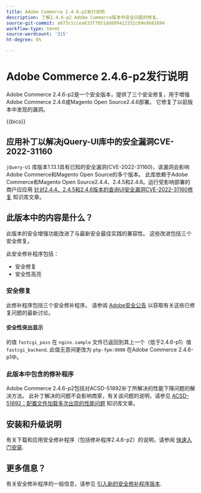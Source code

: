```yaml
---
title: Adobe Commerce 2.4.6-p2发行说明
description: 了解2.4.6-p2 Adobe Commerce版本中安全问题的修复。
source-git-commit: a673c1ccea633f7051dd899412332c09e9681694
workflow-type: tm+mt
source-wordcount: '315'
ht-degree: 0%

---
```



# Adobe Commerce 2.4.6-p2发行说明

Adobe Commerce 2.4.6-p2是一个安全版本，提供了三个安全修复，用于增强Adobe Commerce 2.4.6或Magento Open Source2.4.6部署。 它修复了以前版本中发现的漏洞。

{{bics}}

## 应用补丁以解决jQuery-UI库中的安全漏洞CVE-2022-31160

`jQuery-UI` 库版本1.13.1具有已知的安全漏洞(CVE-2022-31160)，该漏洞会影响Adobe Commerce和Magento Open Source的多个版本。 此库依赖于Adobe Commerce和Magento Open Source2.4.4、2.4.5和2.4.6。运行受影响部署的商户应应用 [针对2.4.4、2.4.5和2.4.6版本的查询UI安全漏洞CVE-2022-31160修复](https://experienceleague.adobe.com/docs/commerce-knowledge-base/kb/troubleshooting/known-issues-patches-attached/jquery-cve-2022-31160-fix-2.4.4-2.4.5-2.4.6.html) 知识库文章。

## 此版本中的内容是什么？

此版本的安全增强功能改进了与最新安全最佳实践的兼容性。 这些改进包括三个安全修复。

此安全修补程序包括：

* 安全修复
* 安全性高亮

### 安全修复

此修补程序包括三个安全修补程序。 请参阅 [Adobe安全公告](https://helpx.adobe.com/security/products/magento/apsb23-42.html) 以获取有关这些已修复问题的最新讨论。


#### 安全性突出显示

的值 `fastcgi_pass` 在 `nginx.sample` 文件已返回到其上一个（低于2.4.6-p1）值 `fastcgi_backend`. 此值无意间更改为 `php-fpm:9000` 在Adobe Commerce 2.4.6-p1中。

### 此版本中包含的修补程序

Adobe Commerce 2.4.6-p2包括对ACSD-51892补丁所解决的性能下降问题的解决方法。 此补丁解决的问题不会影响商家，有关该问题的说明，请参见 [ACSD-51892：配置文件加载多次出现的性能问题](https://experienceleague.adobe.com/docs/commerce-knowledge-base/kb/support-tools/patches/v1-1-33/acsd-51892-performance-issue-where-config-files-load-multiple-times.html) 知识库文章。


## 安装和升级说明

有关下载和应用安全修补程序（包括修补程序2.4.6-p2）的说明，请参阅 [快速入门安装](../../../installation/composer.md).

## 更多信息？

有关安全修补程序的一般信息，请参见 [引入新的安全修补程序版本](https://community.magento.com/t5/Magento-DevBlog/Introducing-the-New-Security-Patch-Release/ba-p/141287).
